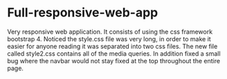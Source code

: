 # Full-responsive-web-app
Very responsive web application.  It consists of using the css framework bootstrap 4.
Noticed the style.css file was very long, in order to make it easier for anyone reading it was separated into two css files.
The new file called style2.css contains all of the media queries.
In addition fixed a small bug where the navbar would not stay fixed at the top throughout the entire page. 
